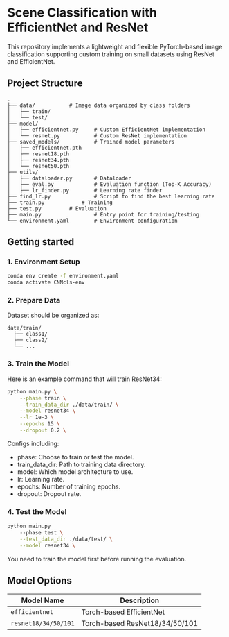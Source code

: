 # Scene Classification with EfficientNet and ResNet

This repository implements a lightweight and flexible PyTorch-based image classification supporting custom training on small datasets using ResNet and EfficientNet.

## Project Structure

```
.
├── data/			# Image data organized by class folders
│   ├── train/           
│   └── test/           
├── model/
│   ├── efficientnet.py  	# Custom EfficientNet implementation
│   └── resnet.py        	# Custom ResNet implementation
├── saved_models/        	# Trained model parameters
│   ├── efficientnet.pth
│   ├── resnet18.pth
│   ├── resnet34.pth
│   └── resnet50.pth
├── utils/
│   ├── dataloader.py    	# Dataloader
│   ├── eval.py          	# Evaluation function (Top-K Accuracy)
│   ├── lr_finder.py     	# Learning rate finder
├── find_lr.py           	# Script to find the best learning rate
├── train.py			# Training
├── test.py			# Evaluation
├── main.py              	# Entry point for training/testing
└── environment.yaml		# Environment configuration
```

## Getting started

### 1. Environment Setup

```bash
conda env create -f environment.yaml
conda activate CNNcls-env
```

### 2. Prepare Data

Dataset should be organized as:

```
data/train/
  ├── class1/
  ├── class2/
  └── ...
```

### 3. Train the Model

Here is an example command that will train ResNet34:

```bash
python main.py \
	--phase train \
	--train_data_dir ./data/train/ \
	--model resnet34 \
	--lr 1e-3 \
	--epochs 15 \
	--dropout 0.2 \
```

Configs including: 

* phase: Choose to train or test the model. 
* train_data_dir: Path to training data directory.
* model: Which model architecture to use.
* lr: Learning rate.
* epochs: Number of training epochs.
* dropout: Dropout rate.

### 4. Test the Model

```bash
python main.py
	--phase test \
	--test_data_dir ./data/test/ \
	--model resnet34 \
```

You need to train the model first before running the evaluation.

## Model Options

| Model Name           | Description                    |
| -------------------- |--------------------------------|
| `efficientnet`       | Torch-based EfficientNet       |
| `resnet18/34/50/101` | Torch-based ResNet18/34/50/101 |